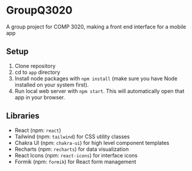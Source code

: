 # GroupQ3020
A group project for COMP 3020, making a front end interface for a mobile app

## Setup
1. Clone repository
2. cd to `app` directory
3. Install node packages with `npm install` (make sure you have Node installed on your system first).
4. Run local web server with `npm start`. This will automatically open that app in your browser.

## Libraries
- React (npm: `react`)
- Tailwind (npm: `tailwind`) for CSS utility classes
- Chakra UI (npm: `chakra-ui`) for high level component templates
- Recharts (npm: `recharts`) for data visualization
- React Icons (npm: `react-icons`) for interface icons
- Formik (npm: `formik`) for React form management